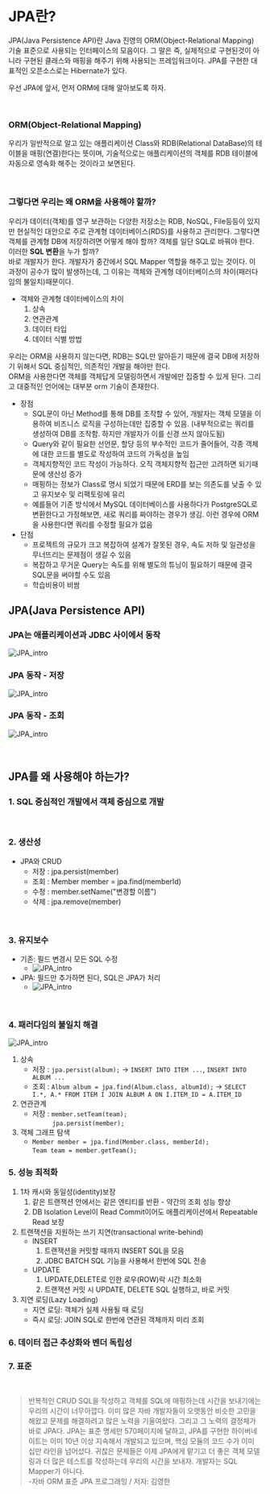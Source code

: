 # JPA란?
JPA(Java Persistence API)란 Java 진영의 ORM(Object-Relational Mapping) 기술 표준으로 사용되는 인터페이스의 모음이다.
그 말은 즉, 실제적으로 구현된것이 아니라 구현된 클래스와 매핑을 해주기 위해 사용되는 프레임워크이다.
JPA를 구현한 대표적인 오픈소스로는 Hibernate가 있다.

우선 JPA에 앞서, 먼저 ORM에 대해 알아보도록 하자.

<br>

### ORM(Object-Relational Mapping)
우리가 일반적으로 알고 있는 애플리케이션 Class와 RDB(Relational DataBase)의 테이블을 매핑(연결)한다는 뜻이며, 기술적으로는 애플리케이션의 객체를 RDB 테이블에 자동으로 영속화 해주는 것이라고 보면된다.<br>

<br>

### 그렇다면 우리는 왜 ORM을 사용해야 할까?
우리가 데이터(객체)를 영구 보관하는 다양한 저장소는 RDB, NoSQL, File등등이 있지만 현실적인 대안으로 주로 관계형 데이터베이스(RDS)를 사용하고 관리한다.
그렇다면 객체를 관계형 DB에 저장하려면 어떻게 해야 할까? 객체를 일단 SQL로 바꿔야 한다. 이러한 **SQL 변환**을 누가 할까?<br>
바로 개발자가 한다. 개발자가 중간에서 SQL Mapper 역할을 해주고 있는 것이다. 이 과정이 공수가 많이 발생하는데, 그 이유는 객체와 관계형 데이터베이스의 차이(패러다임의 불일치)때문이다.

* 객체와 관계형 데이터베이스의 차이
  1. 상속
  2. 연관관계
  3. 데이터 타입
  4. 데이터 식별 방법

우리는 ORM을 사용하지 않는다면, RDB는 SQL만 알아듣기 때문에 결국 DB에 저장하기 위해서 SQL 중심적인, 의존적인 개발을 해야만 한다.<br>
ORM을 사용한다면 객체를 객체답게 모델링하면서 개발에만 집중할 수 있게 된다. 그리고 대중적인 언어에는 대부분 orm 기술이 존재한다.

* 장점
  * SQL문이 아닌 Method를 통해 DB를 조작할 수 있어, 개발자는 객체 모델을 이용하여 비즈니스 로직을 구성하는데만 집중할 수 있음.
    (내부적으로는 쿼리를 생성하여 DB를 조작함. 하지만 개발자가 이를 신경 쓰지 않아도됨)
  * Query와 같이 필요한 선언문, 할당 등의 부수적인 코드가 줄어들어, 각종 객체에 대한 코드를 별도로 작성하여 코드의 가독성을 높임
  * 객체지향적인 코드 작성이 가능하다. 오직 객체지향적 접근만 고려하면 되기때문에 생산성 증가
  * 매핑하는 정보가 Class로 명시 되었기 때문에 ERD를 보는 의존도를 낮출 수 있고 유지보수 및 리팩토링에 유리
  * 예를들어 기존 방식에서 MySQL 데이터베이스를 사용하다가 PostgreSQL로 변환한다고 가정해보면, 새로 쿼리를 짜야하는 경우가 생김. 이런 경우에 ORM을 사용한다면 쿼리를 수정할 필요가 없음
* 단점
  * 프로젝트의 규모가 크고 복잡하여 설계가 잘못된 경우, 속도 저하 및 일관성을 무너뜨리는 문제점이 생길 수 있음
  * 복잡하고 무거운 Query는 속도를 위해 별도의 튜닝이 필요하기 때문에 결국 SQL문을 써야할 수도 있음
  * 학습비용이 비쌈

## JPA(Java Persistence API)

### JPA는 애플리케이션과 JDBC 사이에서 동작
![JPA_intro](08.JPA_intro1.PNG)

### JPA 동작 - 저장
![JPA_intro](08.JPA_intro2.PNG)

### JPA 동작 - 조회
![JPA_intro](08.JPA_intro3.PNG)

<br>

## JPA를 왜 사용해야 하는가?
### 1. SQL 중심적인 개발에서 객체 중심으로 개발

<br>

### 2. 생산성
* JPA와 CRUD
  * 저장 : jpa.persist(member)
  * 조회 : Member member = jpa.find(memberId)
  * 수정 : member.setName("변경할 이름")
  * 삭제 : jpa.remove(member)

<br>

### 3. 유지보수
* 기존: 필드 변경시 모든 SQL 수정
  * ![JPA_intro](08.JPA_intro4.PNG)
* JPA: 필드만 추가하면 된다, SQL은 JPA가 처리
  * ![JPA_intro](08.JPA_intro5.PNG)

<br>

### 4. 패러다임의 불일치 해결
![JPA_intro](08.JPA_intro6.PNG)
1. 상속
   * 저장 : ```jpa.persist(album);``` -> ```INSERT INTO ITEM ...```, ```INSERT INTO ALBUM ...```
   * 조회 : ```Album album = jpa.find(Album.class, albumId);``` -> ```SELECT I.*, A.* FROM ITEM I JOIN ALBUM A ON I.ITEM_ID = A.ITEM_ID```
2. 연관관계
   * 저장 : ```member.setTeam(team);```<br>&nbsp;&nbsp;&nbsp;&nbsp;&nbsp;&nbsp;&nbsp;&nbsp;&nbsp;
           ```jpa.persist(member);```
3. 객체 그래프 탐색
   * ```Member member = jpa.find(Member.class, memberId);```<br>```Team team = member.getTeam();```
### 5. 성능 최적화
1. 1차 캐시와 동일성(identity)보장
   1. 같은 트랜잭션 안에서는 같은 엔티티를 반환 - 약간의 조회 성능 향상
   2. DB Isolation Level이 Read Commit이어도 애플리케이션에서 Repeatable Read 보장
2. 트랜잭션을 지원하는 쓰기 지연(transactional write-behind)
   * INSERT
     1. 트랜잭션을 커밋할 때까지 INSERT SQL을 모음
     2. JDBC BATCH SQL 기능을 사용해서 한번에 SQL 전송
   * UPDATE
     1. UPDATE,DELETE로 인한 로우(ROW)락 시간 최소화
     2. 트랜잭션 커밋 시 UPDATE, DELETE SQL 실행하고, 바로 커밋
3. 지연 로딩(Lazy Loading)
   * 지연 로딩: 객체가 실제 사용될 때 로딩
   * 즉시 로딩: JOIN SQL로 한번에 연관된 객체까지 미리 조회

### 6. 데이터 접근 추상화와 벤더 독립성
### 7. 표준

<br>

> 반복적인 CRUD SQL을 작성하고 객체를 SQL에 매핑하는데 시간을 보내기에는 우리의 시간이 너무아깝다.
  이미 많은 자바 개발자들이 오랫동안 비슷한 고민을 해왔고 문제를 해결하려고 많은 노력을 기울여왔다.
  그리고 그 노력의 결정체가 바로 JPA다. JPA는 표준 명세만 570페이지에 달하고, JPA를 구현한 하이버네이트는 이미 10년 이상 지속해서 개발되고 있으며, 핵심 모듈의 코드 수가 이미 십만 라인을 넘어섰다.
  귀찮은 문제들은 이제 JPA에게 맡기고 더 좋은 객체 모델링과 더 많은 테스트를 작성하는데 우리의 시간을 보내자. 개발자는 SQL Mapper가 아니다.<br>
  -자바 ORM 표준 JPA 프로그래밍 / 저자: 김영한
